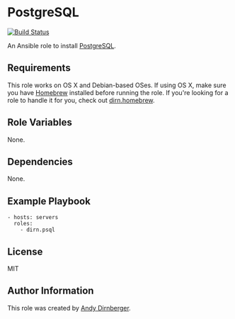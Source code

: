 PostgreSQL
==========

[![Build Status](https://travis-ci.org/dirn/ansible-psql.svg?branch=master)](https://travis-ci.org/dirn/ansible-psql)

An Ansible role to install [PostgreSQL](http://www.postgresql.org/).

Requirements
------------

This role works on OS X and Debian-based OSes. If using OS X, make sure you have
[Homebrew](http://brew.sh/) installed before running the role. If you're looking
for a role to handle it for you, check out
[dirn.homebrew](https://github.com/dirn/ansible-homebrew).

Role Variables
--------------

None.

Dependencies
------------

None.

Example Playbook
----------------

    - hosts: servers
      roles:
        - dirn.psql

License
-------

MIT

Author Information
------------------

This role was created by [Andy Dirnberger](https://github.com/dirn).
